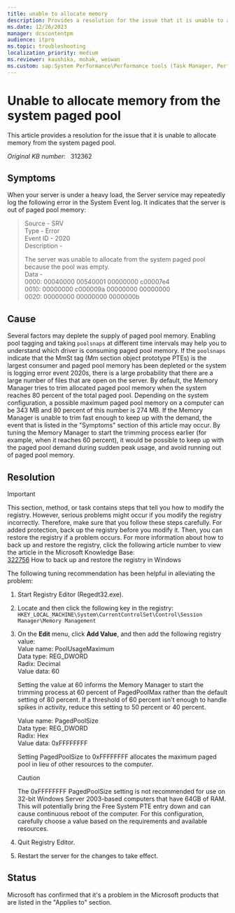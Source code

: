 ```yaml
---
title: unable to allocate memory
description: Provides a resolution for the issue that it is unable to allocate memory from the system paged pool.
ms.date: 12/26/2023
manager: dcscontentpm
audience: itpro
ms.topic: troubleshooting
localization_priority: medium
ms.reviewer: kaushika, mohak, weiwan
ms.custom: sap:System Performance\Performance tools (Task Manager, Perfmon, WSRM, and WPA), csstroubleshoot
---
```

# Unable to allocate memory from the system paged pool

This article provides a resolution for the issue that it is unable to allocate memory from the system paged pool.

_Original KB number:_ &nbsp; 312362

## Symptoms

When your server is under a heavy load, the Server service may repeatedly log the following error in the System Event log. It indicates that the server is out of paged pool memory:  
>Source - SRV  
Type - Error  
Event ID - 2020  
Description -  
>
>The server was unable to allocate from the system paged pool because the pool was empty.  
Data -  
0000: 00040000 00540001 00000000 c00007e4  
0010: 00000000 c000009a 00000000 00000000  
0020: 00000000 00000000 0000000b  

## Cause

Several factors may deplete the supply of paged pool memory. Enabling pool tagging and taking `poolsnaps` at different time intervals may help you to understand which driver is consuming paged pool memory. If the `poolsnaps` indicate that the MmSt tag (Mm section object prototype PTEs) is the largest consumer and paged pool memory has been depleted or the system is logging error event 2020s, there is a large probability that there are a large number of files that are open on the server. By default, the Memory Manager tries to trim allocated paged pool memory when the system reaches 80 percent of the total paged pool. Depending on the system configuration, a possible maximum paged pool memory on a computer can be 343 MB and 80 percent of this number is 274 MB. If the Memory Manager is unable to trim fast enough to keep up with the demand, the event that is listed in the "Symptoms" section of this article may occur. By tuning the Memory Manager to start the trimming process earlier (for example, when it reaches 60 percent), it would be possible to keep up with the paged pool demand during sudden peak usage, and avoid running out of paged pool memory.

## Resolution

> [!IMPORTANT]
> This section, method, or task contains steps that tell you how to modify the registry. However, serious problems might occur if you modify the registry incorrectly. Therefore, make sure that you follow these steps carefully. For added protection, back up the registry before you modify it. Then, you can restore the registry if a problem occurs. For more information about how to back up and restore the registry, click the following article number to view the article in the Microsoft Knowledge Base:  
[322756](https://support.microsoft.com/help/322756) How to back up and restore the registry in Windows  

The following tuning recommendation has been helpful in alleviating the problem:

1. Start Registry Editor (Regedt32.exe).
2. Locate and then click the following key in the registry:  
`HKEY_LOCAL_MACHINE\System\CurrentControlSet\Control\Session Manager\Memory Management`  

3. On the **Edit** menu, click **Add Value**, and then add the following registry value:  
    Value name: PoolUsageMaximum  
    Data type: REG_DWORD  
    Radix: Decimal  
    Value data: 60  

    Setting the value at 60 informs the Memory Manager to start the trimming process at 60 percent of PagedPoolMax rather than the default setting of 80 percent. If a threshold of 60 percent isn't enough to handle spikes in activity, reduce this setting to 50 percent or 40 percent.  

    Value name: PagedPoolSize  
    Data type: REG_DWORD  
    Radix: Hex  
    Value data: 0xFFFFFFFF  

    Setting PagedPoolSize to 0xFFFFFFFF allocates the maximum paged pool in lieu of other resources to the computer.

    > [!CAUTION]
    > The 0xFFFFFFFF PagedPoolSize setting is not recommended for use on 32-bit Windows Server 2003-based computers that have 64GB of RAM. This will potentially bring the Free System PTE entry down and can cause continuous reboot of the computer. For this configuration, carefully choose a value based on the requirements and available resources.  

4. Quit Registry Editor.
5. Restart the server for the changes to take effect.

## Status

Microsoft has confirmed that it's a problem in the Microsoft products that are listed in the "Applies to" section.
